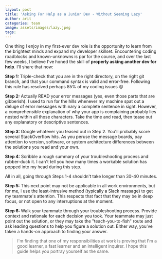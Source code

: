 ```yaml
---
layout: post
title: 'Asking For Help as a Junior Dev - Without Seeming Lazy'
author: arit
categories: team
image: assets/images/lazy.jpeg
tags:
---
```


One thing I enjoy in my first-ever dev role is the opportunity to learn from the brightest minds and expand my developer skillset. Encountering coding roadblocks and known-unknowns is par for the course, and over the last few weeks, I believe I've honed the skill of **properly asking another dev for help**. I'll share that now:

**Step 1:** Triple-check that you are in the right directory, on the right git branch, and that your command syntax is valid and error-free. Following this rule has resolved perhaps 85% of my coding issues 😓

**Step 2:** Actually READ your error messages (yes, even those parts that are gibberish). I used to run for the hills whenever my machine spat out a deluge of error messages with nary a complete sentence in sight. However, a comprehensible explanation of why your app is complaining probably lies nested within all those characters. Take the time and read, then tease out any explanatory or descriptive sentences.

**Step 3:** Google whatever you teased out in Step 2. You'll probably score several StackOverflow hits. As you peruse the message boards, pay attention to version, software, or system architecture differences between the solutions you read and your own.

**Step 4:** Scribble a rough summary of your troubleshooting process and rubber-duck it. I can't tell you how many times a workable solution has popped into my head during this step.

All in all, going through Steps 1-4 shouldn't take longer than 30-40 minutes.

**Step 5:** This next point may not be applicable in all work environments, but for me, I use the least-intrusive method (typically a Slack massage) to get my teammate's attention. This respects that fact that they may be in deep focus, or not open to any interruptions at the moment.

**Step 6:** Walk your teammate through your troubleshooting process. Provide context and rationale for each decision you took. Your teammate may just point out the solution, or they may take the "teach-you-to-fish" route and ask leading questions to help you figure a solution out. Either way, you've taken a hands-on approach to finding your answer.

>I'm finding that one of my responsibilities at work is proving that I'm a good learner, a fast learner and an intelligent inquirer. I hope this guide helps you portray yourself as the same.
